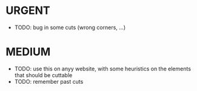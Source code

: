 
# URGENT
- TODO: bug in some cuts (wrong corners, ...)

# MEDIUM
- TODO: use this on anyy website, with some heuristics on the elements that should be cuttable
- TODO: remember past cuts

